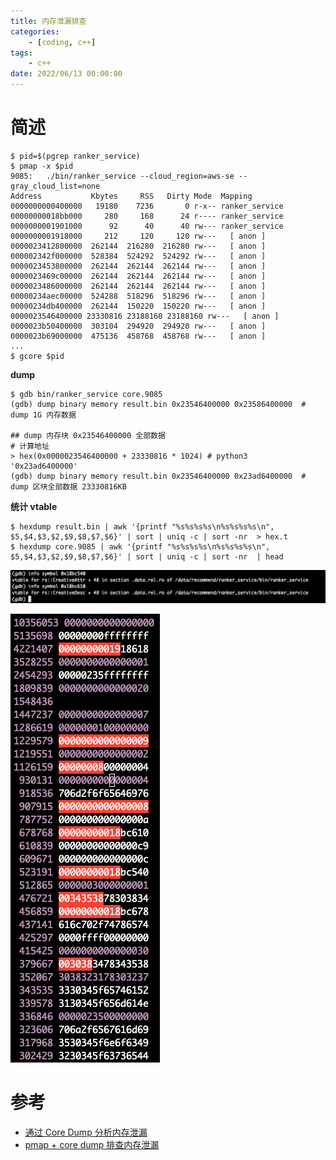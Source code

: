 ```yaml
---
title: 内存泄漏排查
categories: 
	- [coding, c++]
tags:
	- c++
date: 2022/06/13 00:00:00
---
```


# 简述

```shell
$ pid=$(pgrep ranker_service)
$ pmap -x $pid
9085:   ./bin/ranker_service --cloud_region=aws-se --gray_cloud_list=none
Address           Kbytes     RSS   Dirty Mode  Mapping
0000000000400000   19180    7236       0 r-x-- ranker_service
00000000018bb000     280     168      24 r---- ranker_service
0000000001901000      92      40      40 rw--- ranker_service
0000000001918000     212     120     120 rw---   [ anon ]
0000023412800000  262144  216280  216280 rw---   [ anon ]
000002342f000000  528384  524292  524292 rw---   [ anon ]
0000023453800000  262144  262144  262144 rw---   [ anon ]
0000023469c00000  262144  262144  262144 rw---   [ anon ]
0000023486000000  262144  262144  262144 rw---   [ anon ]
00000234aec00000  524288  518296  518296 rw---   [ anon ]
00000234db400000  262144  150220  150220 rw---   [ anon ]
0000023546400000 23330816 23188160 23188160 rw---   [ anon ]
0000023b50400000  303104  294920  294920 rw---   [ anon ]
0000023b69000000  475136  458768  458768 rw---   [ anon ]
...
$ gcore $pid
```

**dump**

```shell
$ gdb bin/ranker_service core.9085
(gdb) dump binary memory result.bin 0x23546400000 0x23586400000  # dump 1G 内存数据

## dump 内存块 0x23546400000 全部数据
# 计算地址
> hex(0x0000023546400000 + 23330816 * 1024) # python3
'0x23ad6400000'
(gdb) dump binary memory result.bin 0x23546400000 0x23ad6400000  # dump 区块全部数据 23330816KB
```

**统计 vtable**

```shell
$ hexdump result.bin | awk '{printf "%s%s%s%s\n%s%s%s%s\n", $5,$4,$3,$2,$9,$8,$7,$6}' | sort | uniq -c | sort -nr  > hex.t
$ hexdump core.9085 | awk '{printf "%s%s%s%s\n%s%s%s%s\n", $5,$4,$3,$2,$9,$8,$7,$6}' | sort | uniq -c | sort -nr  | head
```

![image-20220613180006614](memory-leak/image-20220613180006614.png)

![image-20220613180039586](memory-leak/image-20220613180039586.png)

# 参考

- [通过 Core Dump 分析内存泄漏](https://stackoverflow.com/questions/27598986/how-to-analyze-memory-leak-from-coredump)
- [pmap + core dump 排查内存泄漏](https://panzhongxian.cn/cn/2020/12/memory-leak-problem-1/)

